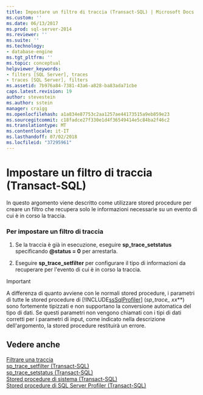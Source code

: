 ```yaml
---
title: Impostare un filtro di traccia (Transact-SQL) | Microsoft Docs
ms.custom: ''
ms.date: 06/13/2017
ms.prod: sql-server-2014
ms.reviewer: ''
ms.suite: ''
ms.technology:
- database-engine
ms.tgt_pltfrm: ''
ms.topic: conceptual
helpviewer_keywords:
- filters [SQL Server], traces
- traces [SQL Server], filters
ms.assetid: 7b976a84-7381-43a6-a828-ba83ada71cbe
caps.latest.revision: 19
author: stevestein
ms.author: sstein
manager: craigg
ms.openlocfilehash: a1a834e87753c2aa1257ae44173515a9eb859e23
ms.sourcegitcommit: c18fadce27f330e1d4f36549414e5c84ba2f46c2
ms.translationtype: MT
ms.contentlocale: it-IT
ms.lasthandoff: 07/02/2018
ms.locfileid: "37295961"
---
```

# <a name="set-a-trace-filter-transact-sql"></a>Impostare un filtro di traccia (Transact-SQL)
  In questo argomento viene descritto come utilizzare stored procedure per creare un filtro che recupera solo le informazioni necessarie su un evento di cui è in corso la traccia.  
  
### <a name="to-set-a-trace-filter"></a>Per impostare un filtro di traccia  
  
1.  Se la traccia è già in esecuzione, eseguire **sp_trace_setstatus** specificando **@status = 0** per arrestarla.  
  
2.  Eseguire **sp_trace_setfilter** per configurare il tipo di informazioni da recuperare per l'evento di cui è in corso la traccia.  
  
> [!IMPORTANT]  
>  A differenza di quanto avviene con le normali stored procedure, i parametri di tutte le stored procedure di [!INCLUDE[ssSqlProfiler](../../includes/sssqlprofiler-md.md)] (**sp_trace_* xx***) sono fortemente tipizzati e non supportano la conversione automatica del tipo di dati. Se questi parametri non vengono chiamati con i tipi di dati corretti per i parametri di input, come indicato nella descrizione dell'argomento, la stored procedure restituirà un errore.  
  
## <a name="see-also"></a>Vedere anche  
 [Filtrare una traccia](../../relational-databases/sql-trace/filter-a-trace.md)   
 [sp_trace_setfilter &#40;Transact-SQL&#41;](/sql/relational-databases/system-stored-procedures/sp-trace-setfilter-transact-sql)   
 [sp_trace_setstatus &#40;Transact-SQL&#41;](/sql/relational-databases/system-stored-procedures/sp-trace-setstatus-transact-sql)   
 [Stored procedure di sistema &#40;Transact-SQL&#41;](/sql/relational-databases/system-stored-procedures/system-stored-procedures-transact-sql)   
 [Stored procedure di SQL Server Profiler &#40;Transact-SQL&#41;](/sql/relational-databases/system-stored-procedures/sql-server-profiler-stored-procedures-transact-sql)  
  
  
